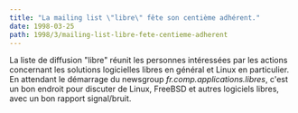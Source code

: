 ```yaml
---
title: "La mailing list \"libre\" fête son centième adhérent."
date: 1998-03-25
path: 1998/3/mailing-list-libre-fete-centieme-adherent
---
```


La liste de diffusion "libre" réunit les
personnes
intéressées par les actions concernant les solutions logicielles libres en
général et Linux en particulier. En attendant le démarrage du newsgroup
<EM>fr.comp.applications.libres</EM>, c'est un bon endroit pour discuter
de Linux, FreeBSD et autres logiciels libres, avec un bon rapport signal/bruit.


